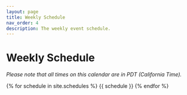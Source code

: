 ```yaml
---
layout: page
title: Weekly Schedule
nav_order: 4
description: The weekly event schedule.
---
```


# Weekly Schedule

*Please note that all times on this calendar are in PDT (California Time).*

{% for schedule in site.schedules %} {{ schedule }} {% endfor %}